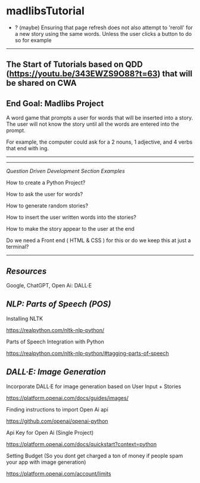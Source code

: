 # madlibsTutorial


- ? (maybe) Ensuring that page refresh does not also attempt to 'reroll' for a new story using the same words. Unless the user clicks a button to do so for example

--------------------------

The Start of Tutorials based on QDD (https://youtu.be/343EWZS9O88?t=63) that will be shared on CWA
--------------------------


End Goal: Madlibs Project 
--------------------------

A word game that prompts a user for words that will be inserted into a story. The user will not know the story until all the words are entered into the prompt. 

For example, the computer could ask for a 2 nouns, 1 adjective, and 4 verbs that end with ing. 

--------------------------
--------------------------

*Question Driven Development Section Examples*

How to create a Python Project? 

How to ask the user for words? 

How to generate random stories? 

How to insert the user written words into the stories? 

How to make the story appear to the user at the end

Do we need a Front end ( HTML & CSS ) for this or do we keep this at just a terminal? 

-----------------------------------------------------------

*Resources*
--------------------------

Google, ChatGPT, Open Ai: DALL·E

*NLP: Parts of Speech (POS)*
--------------------------

Installing NLTK

https://realpython.com/nltk-nlp-python/

Parts of Speech Integration with Python

https://realpython.com/nltk-nlp-python/#tagging-parts-of-speech

*DALL·E: Image Generation*
--------------------------

Incorporate DALL·E for image generation based on User Input + Stories 

https://platform.openai.com/docs/guides/images/

Finding instructions to import Open Ai api

https://github.com/openai/openai-python

Api Key for Open Ai (Single Project)

https://platform.openai.com/docs/quickstart?context=python


Setting Budget (So you dont get charged a ton of money if people spam your app with image generation)

https://platform.openai.com/account/limits
